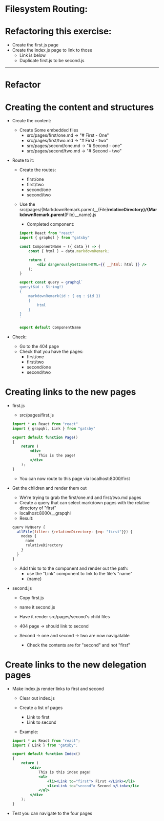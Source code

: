 # Filesystem Routing:

# Refactoring this exercise:

* Create the first.js page
* Create the index.js page to link to those
    * Link is below
    * Duplicate first.js to be second.js


-------------------------------------------------------------------------------------------------------------------

# Refactor

# Creating the content and structures
* Create the content:
    * Create Some embedded files
        * src/pages/first/one.md -> "# First - One"
        * src/pages/first/two.md -> "# First - two"
        * src/pages/second/one.md -> "# Second - one"
        * src/pages/second/two.md -> "# Second - two"

* Route to it:
    * Create the routes:
        * first/one
        * first/two
        * second/one
        * second/two

    * Use the src/pages/{MarkdownRemark.parent__(File)__relativeDirectory}/{MarkdownRemark.parent__(File)__name}.js    
        * Completed component:
        ```jsx
        import React from "react"
        import { graphql } from "gatsby"

        const ComponentName = ({ data }) => {
            const { html } = data.markdownRemark;

            return (
                <div dangerouslySetInnerHTML={{ __html: html }} />
            );
        }

        export const query = graphql`
        query($id : String!)
        {
            markdownRemark(id : { eq : $id })
            {
                html
            }
        }
        `

        export default ComponentName
        ```

* Check:
    * Go to the 404 page
    * Check that you have the pages:
        * first/one
        * first/two
        * second/one
        * second/two

# Creating links to the new pages

* first.js
    * src/pages/first.js
    ```jsx
    import * as React from "react"
    import { grapqhl, Link } from "gatsby"

    export default function Page()
    {
        return (
            <div>
                This is the page!
            </div>
        );
    }
    ```

    * You can now route to this page via localhost:8000/first

* Get the children and render them out
    * We're trying to grab the first/one.md and first/two.md pages
    * Create a query that can select markdown pages with the relative directory of "first"
    * localhost:8000/__grapqhl
    * Result:
    ```js
    query MyQuery {
      allFile(filter: {relativeDirectory: {eq: "first"}}) {
        nodes {
          name
          relativeDirectory
        }
      }
    }
    ```

    * Add this to to the component and render out the path:
        * use the "Link" component to link to the file's "name"
        * <Link to={name}> {name} </Link>

* second.js
    * Copy first.js
    * name it second.js
    * Have it render src/pages/second's child files

    * 404 page -> should link to second
    * Second -> one and second -> two are now navigatable
        * Check the contents are for "second" and not "first"

# Create links to the new delegation pages
* Make index.js render links to first and second
    * Clear out index.js
    * Create a list of pages
        * Link to first
        * Link to second

    * Example:
    ```jsx
    import * as React from "react";
    import { Link } from "gatsby";

    export default function Index()
    {
        return (
            <div>
                This is this index page!
                <ul>
                    <li><Link to="first"> First </Link></li>
                    <li><Link to="second"> Second </Link></li>
                </ul>
            </div>
        );
    }
    ```

* Test you can navigate to the four pages
